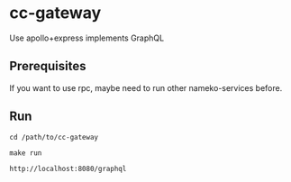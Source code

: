 # cc-gateway
Use apollo+express implements GraphQL

## Prerequisites
If you want to use rpc, maybe need to run other nameko-services before.

## Run
```
cd /path/to/cc-gateway

make run

http://localhost:8080/graphql
```
